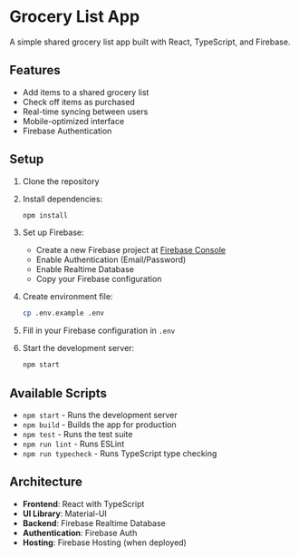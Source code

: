 # Grocery List App

A simple shared grocery list app built with React, TypeScript, and Firebase.

## Features

- Add items to a shared grocery list
- Check off items as purchased
- Real-time syncing between users
- Mobile-optimized interface
- Firebase Authentication

## Setup

1. Clone the repository
2. Install dependencies:
   ```bash
   npm install
   ```

3. Set up Firebase:
   - Create a new Firebase project at [Firebase Console](https://console.firebase.google.com)
   - Enable Authentication (Email/Password)
   - Enable Realtime Database
   - Copy your Firebase configuration

4. Create environment file:
   ```bash
   cp .env.example .env
   ```
   
5. Fill in your Firebase configuration in `.env`

6. Start the development server:
   ```bash
   npm start
   ```

## Available Scripts

- `npm start` - Runs the development server
- `npm build` - Builds the app for production
- `npm test` - Runs the test suite
- `npm run lint` - Runs ESLint
- `npm run typecheck` - Runs TypeScript type checking

## Architecture

- **Frontend**: React with TypeScript
- **UI Library**: Material-UI
- **Backend**: Firebase Realtime Database
- **Authentication**: Firebase Auth
- **Hosting**: Firebase Hosting (when deployed)
